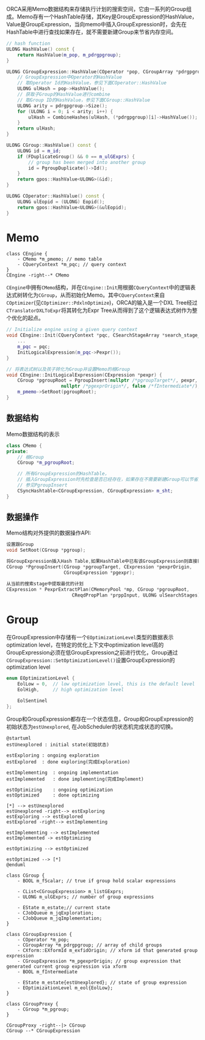 ORCA采用Memo数据结构来存储执行计划的搜索空间，它由一系列的Group组成。Memo存有一个HashTable存储，其Key是GroupExpression的HashValue，Value是GroupExpression，当向memo中插入GroupExpression时，会先在HashTable中进行查找如果存在，就不需要新建Group来节省内存空间。

```C++
// hash function
ULONG HashValue() const {
	return HashValue(m_pop, m_pdrgpgroup);
}

ULONG CGroupExpression::HashValue(COperator *pop, CGroupArray *pdrgpgroup) {
    // GroupExpression中Operator的HashValue
    // 取Operator Id的HashValue，参见下面COperator::HashValue
	ULONG ulHash = pop->HashValue();
    // 获取子Group的HashValue进行combine
    // 取Group ID的HashValue，参见下面CGroup::HashValue
	ULONG arity = pdrgpgroup->Size();
	for (ULONG i = 0; i < arity; i++) {
		ulHash = CombineHashes(ulHash, (*pdrgpgroup)[i]->HashValue());
	}
	return ulHash;
}

ULONG CGroup::HashValue() const {
	ULONG id = m_id;
	if (FDuplicateGroup() && 0 == m_ulGExprs) {
		// group has been merged into another group
		id = PgroupDuplicate()->Id();
	}
	return gpos::HashValue<ULONG>(&id);
}

ULONG COperator::HashValue() const {
	ULONG ulEopid = (ULONG) Eopid();
	return gpos::HashValue<ULONG>(&ulEopid);
}
```



# Memo
```plantuml
class CEngine {
	- CMemo *m_pmemo; // memo table
	- CQueryContext *m_pqc; // query context
}
CEngine -right--* CMemo
```
`CEngine`中拥有`CMemo`结构，并在`CEngine::Init`用根据`CQueryContext`中的逻辑表达式树转化为`CGroup`，从而初始化Memo。其中`CQueryContext`来自`COptimizer`(见`COptimizer::PdxlnOptimize`)，ORCA的输入是一个DXL Tree经过`CTranslatorDXLToExpr`将其转化为Expr Tree从而得到了这个逻辑表达式树作为整个优化的起点。
```C++
// Initialize engine using a given query context
void CEngine::Init(CQueryContext *pqc, CSearchStageArray *search_stage_array) {
	...
	m_pqc = pqc;
	InitLogicalExpression(m_pqc->Pexpr());
}

// 将表达式树以及孩子转化为Group并设置Memo的根Group
void CEngine::InitLogicalExpression(CExpression *pexpr) {
	CGroup *pgroupRoot = PgroupInsert(nullptr /*pgroupTarget*/, pexpr, CXform::ExfInvalid,
					nullptr /*pgexprOrigin*/, false /*fIntermediate*/);
	m_pmemo->SetRoot(pgroupRoot);
}
```
## 数据结构

Memo数据结构的表示

```C++
class CMemo {
private:
    // 根Group
    CGroup *m_pgroupRoot;

    // 所有GroupExpression的HashTable，
    // 插入GroupExpression时先检查是否已经存在，如果存在不需要新建Group可以节省内存空间
    // 参见PgroupInsert
	CSyncHashtable<CGroupExpression, CGroupExpression> m_sht;
}
```

## 数据操作

Memo结构对外提供的数据操作API:

```C++
设置跟Group
void SetRoot(CGroup *pgroup);

将GroupExpression插入Hash Table,如果HashTable中已有该GroupExpression则直接将查找到的GroupExpression中的Group返回，值得注意的是，如果新建了Group，会调用Expression的PdpDerive接口来derive属性
CGroup *PgroupInsert(CGroup *pgroupTarget, CExpression *pexprOrigin,
                     CGroupExpression *pgexpr);

从当前的搜索stage中提取最优的计划
CExpression * PexprExtractPlan(CMemoryPool *mp, CGroup *pgroupRoot,
                        CReqdPropPlan *prppInput, ULONG ulSearchStages)
```

# Group
在GroupExpression中存储有一个`EOptimizationLevel`类型的数据表示optimization level，在特定的优化上下文中optimization level高的GroupExpression必须在低GroupExpression之前进行优化，Group通过`CGroupExpression::SetOptimizationLevel()`设置GroupExpression的optimization level
```C++
enum EOptimizationLevel {
	EolLow = 0,	 // low optimization level, this is the default level
	EolHigh,	 // high optimization level

	EolSentinel
};
```

Group和GroupExpression都存在一个状态信息，Group和GroupExpression的初始状态为`estUnexplored`, 在JobScheduler的状态机完成状态的切换。
```plantuml
@startuml
estUnexplored : initial state(初始状态)

estExploring : ongoing exploration
estExplored  : done exploring(完成Exploration)

estImplementing  : ongoing implementation
estImplemented   : done implementing(完成Implement)

estOptimizing    : ongoing optimization
estOptimized     : done optimizing

[*] --> estUnexplored
estUnexplored -right--> estExploring
estExploring --> estExplored
estExplored -right--> estImplementing

estImplementing --> estImplemented
estImplemented -> estOptimizing

estOptimizing --> estOptimized

estOptimized --> [*]
@enduml
```

```plantuml
class CGroup {
	- BOOL m_fScalar; // true if group hold scalar expressions

	- CList<CGroupExpression> m_listGExprs;
	- ULONG m_ulGExprs; // number of group expressions

	- EState m_estate;// current state
	- CJobQueue m_jqExploration;
	- CJobQueue m_jqImplementation;
}

class CGroupExpression {
    - COperator *m_pop;
	- CGroupArray *m_pdrgpgroup; // array of child groups
	- CXform::EXformId m_exfidOrigin; // xform id that generated group expression
	- CGroupExpression *m_pgexprOrigin; // group expression that generated current group expression via xform
	- BOOL m_fIntermediate

	- EState m_estate{estUnexplored}; // state of group expression
	- EOptimizationLevel m_eol{EolLow};
}

class CGroupProxy {
	- CGroup *m_pgroup;
}

CGroupProxy -right--|> CGroup
CGroup --* CGroupExpression
```
